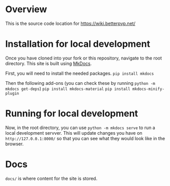 # Overview
This is the source code location for https://wiki.betterpvp.net/

# Installation for local development
Once you have cloned into your fork or this repository, navigate to the root directory. This site is built using [MkDocs](https://www.mkdocs.org/getting-started/).

First, you will need to install the needed packages.
`pip install mkdocs`

Then the following add-ons (you can check these by running `python -m mkdocs get-deps`)
`pip install mkdocs-material`
`pip install mkdocs-minify-plugin`

# Running for local development
Now, in the root directory, you can use `python -m mkdocs serve` to run a local development servver.
This will update changes you have on `http://127.0.0.1:8000/` so that you can see what they would look like in the browser.

# Docs
`docs/` is where content for the site is stored.
